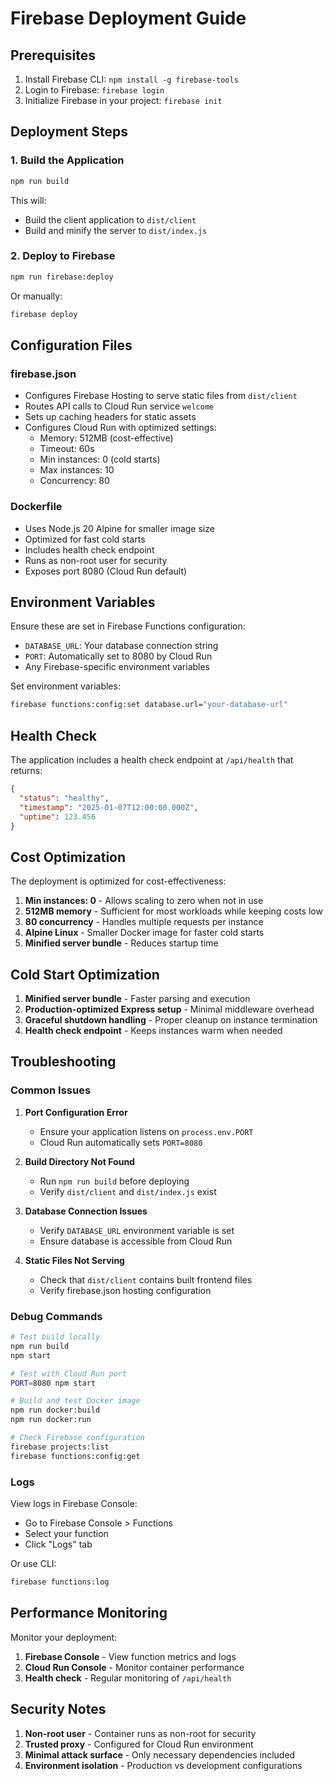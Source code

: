 # Firebase Deployment Guide

## Prerequisites

1. Install Firebase CLI: `npm install -g firebase-tools`
2. Login to Firebase: `firebase login`
3. Initialize Firebase in your project: `firebase init`

## Deployment Steps

### 1. Build the Application
```bash
npm run build
```

This will:
- Build the client application to `dist/client`
- Build and minify the server to `dist/index.js`

### 2. Deploy to Firebase
```bash
npm run firebase:deploy
```

Or manually:
```bash
firebase deploy
```

## Configuration Files

### firebase.json
- Configures Firebase Hosting to serve static files from `dist/client`
- Routes API calls to Cloud Run service `welcome`
- Sets up caching headers for static assets
- Configures Cloud Run with optimized settings:
  - Memory: 512MB (cost-effective)
  - Timeout: 60s
  - Min instances: 0 (cold starts)
  - Max instances: 10
  - Concurrency: 80

### Dockerfile
- Uses Node.js 20 Alpine for smaller image size
- Optimized for fast cold starts
- Includes health check endpoint
- Runs as non-root user for security
- Exposes port 8080 (Cloud Run default)

## Environment Variables

Ensure these are set in Firebase Functions configuration:

- `DATABASE_URL`: Your database connection string
- `PORT`: Automatically set to 8080 by Cloud Run
- Any Firebase-specific environment variables

Set environment variables:
```bash
firebase functions:config:set database.url="your-database-url"
```

## Health Check

The application includes a health check endpoint at `/api/health` that returns:
```json
{
  "status": "healthy",
  "timestamp": "2025-01-07T12:00:00.000Z",
  "uptime": 123.456
}
```

## Cost Optimization

The deployment is optimized for cost-effectiveness:

1. **Min instances: 0** - Allows scaling to zero when not in use
2. **512MB memory** - Sufficient for most workloads while keeping costs low
3. **80 concurrency** - Handles multiple requests per instance
4. **Alpine Linux** - Smaller Docker image for faster cold starts
5. **Minified server bundle** - Reduces startup time

## Cold Start Optimization

1. **Minified server bundle** - Faster parsing and execution
2. **Production-optimized Express setup** - Minimal middleware overhead
3. **Graceful shutdown handling** - Proper cleanup on instance termination
4. **Health check endpoint** - Keeps instances warm when needed

## Troubleshooting

### Common Issues

1. **Port Configuration Error**
   - Ensure your application listens on `process.env.PORT`
   - Cloud Run automatically sets `PORT=8080`

2. **Build Directory Not Found**
   - Run `npm run build` before deploying
   - Verify `dist/client` and `dist/index.js` exist

3. **Database Connection Issues**
   - Verify `DATABASE_URL` environment variable is set
   - Ensure database is accessible from Cloud Run

4. **Static Files Not Serving**
   - Check that `dist/client` contains built frontend files
   - Verify firebase.json hosting configuration

### Debug Commands

```bash
# Test build locally
npm run build
npm start

# Test with Cloud Run port
PORT=8080 npm start

# Build and test Docker image
npm run docker:build
npm run docker:run

# Check Firebase configuration
firebase projects:list
firebase functions:config:get
```

### Logs

View logs in Firebase Console:
- Go to Firebase Console > Functions
- Select your function
- Click "Logs" tab

Or use CLI:
```bash
firebase functions:log
```

## Performance Monitoring

Monitor your deployment:

1. **Firebase Console** - View function metrics and logs
2. **Cloud Run Console** - Monitor container performance
3. **Health check** - Regular monitoring of `/api/health`

## Security Notes

1. **Non-root user** - Container runs as non-root for security
2. **Trusted proxy** - Configured for Cloud Run environment
3. **Minimal attack surface** - Only necessary dependencies included
4. **Environment isolation** - Production vs development configurations
